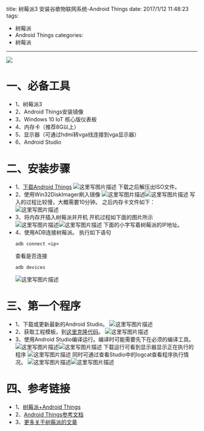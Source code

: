 title: 树莓派3 安装谷歌物联网系统-Android Things
date: 2017/1/12 11:48:23
tags:
- 树莓派
- Android Things
categories:
- 树莓派
---

![](http://od68ytlrn.bkt.clouddn.com/Android%20Things.png)

# 一、必备工具
- 1、树莓派3
- 2、Android Things安装镜像
- 3、Windows 10 IoT 核心版仪表板
- 4、内存卡（推荐8G以上）
- 5、显示器（可通过hdmi转vga线连接到vga显示器）
- 6、Android Studio

<!-- more -->

# 二、安装步骤
- 1、[下载Android Things](https://developer.android.com/things/preview/download.html)
![这里写图片描述](http://img.blog.csdn.net/20170112112357082?watermark/2/text/aHR0cDovL2Jsb2cuY3Nkbi5uZXQvdTAxMTMwMzQ0Mw==/font/5a6L5L2T/fontsize/400/fill/I0JBQkFCMA==/dissolve/70/gravity/SouthEast)
下载之后解压出ISO文件。
- 2、使用Win32DiskImager刷入镜像
![这里写图片描述](http://img.blog.csdn.net/20170112112428676?watermark/2/text/aHR0cDovL2Jsb2cuY3Nkbi5uZXQvdTAxMTMwMzQ0Mw==/font/5a6L5L2T/fontsize/400/fill/I0JBQkFCMA==/dissolve/70/gravity/SouthEast)![这里写图片描述](http://img.blog.csdn.net/20170112112436598?watermark/2/text/aHR0cDovL2Jsb2cuY3Nkbi5uZXQvdTAxMTMwMzQ0Mw==/font/5a6L5L2T/fontsize/400/fill/I0JBQkFCMA==/dissolve/70/gravity/SouthEast)
写入的过程比较慢，大概需要10分钟。
之后内存卡文件如下：
![这里写图片描述](http://img.blog.csdn.net/20170112112522945?watermark/2/text/aHR0cDovL2Jsb2cuY3Nkbi5uZXQvdTAxMTMwMzQ0Mw==/font/5a6L5L2T/fontsize/400/fill/I0JBQkFCMA==/dissolve/70/gravity/SouthEast)
- 3、将内存开插入树莓派并开机
开机过程如下面的图片所示
![这里写图片描述](http://img.blog.csdn.net/20170112113244868?watermark/2/text/aHR0cDovL2Jsb2cuY3Nkbi5uZXQvdTAxMTMwMzQ0Mw==/font/5a6L5L2T/fontsize/400/fill/I0JBQkFCMA==/dissolve/70/gravity/SouthEast)![这里写图片描述](http://img.blog.csdn.net/20170112113306134?watermark/2/text/aHR0cDovL2Jsb2cuY3Nkbi5uZXQvdTAxMTMwMzQ0Mw==/font/5a6L5L2T/fontsize/400/fill/I0JBQkFCMA==/dissolve/70/gravity/SouthEast)
下面的小字写着树莓派的IP地址。
- 4、使用ADB连接树莓派。
执行如下语句
  ```
  adb connect <ip>
  ```
  查看是否连接
  ```
  adb devices
  ```
  ![这里写图片描述](http://img.blog.csdn.net/20170112114039011?watermark/2/text/aHR0cDovL2Jsb2cuY3Nkbi5uZXQvdTAxMTMwMzQ0Mw==/font/5a6L5L2T/fontsize/400/fill/I0JBQkFCMA==/dissolve/70/gravity/SouthEast)

# 三、第一个程序
- 1、下载或更新最新的Android Studio。
![这里写图片描述](http://img.blog.csdn.net/20170112114125574?watermark/2/text/aHR0cDovL2Jsb2cuY3Nkbi5uZXQvdTAxMTMwMzQ0Mw==/font/5a6L5L2T/fontsize/400/fill/I0JBQkFCMA==/dissolve/70/gravity/SouthEast)
- 2、获取工程模板，到[这里克隆代码](https://github.com/androidthings/new-project-template)。
![这里写图片描述](http://img.blog.csdn.net/20170112114142231?watermark/2/text/aHR0cDovL2Jsb2cuY3Nkbi5uZXQvdTAxMTMwMzQ0Mw==/font/5a6L5L2T/fontsize/400/fill/I0JBQkFCMA==/dissolve/70/gravity/SouthEast)
- 3、使用Android Studio编译运行。编译时可能需要先下在必须的编译工具。
![这里写图片描述](http://img.blog.csdn.net/20170112114234841?watermark/2/text/aHR0cDovL2Jsb2cuY3Nkbi5uZXQvdTAxMTMwMzQ0Mw==/font/5a6L5L2T/fontsize/400/fill/I0JBQkFCMA==/dissolve/70/gravity/SouthEast)![这里写图片描述](http://img.blog.csdn.net/20170112114327419?watermark/2/text/aHR0cDovL2Jsb2cuY3Nkbi5uZXQvdTAxMTMwMzQ0Mw==/font/5a6L5L2T/fontsize/400/fill/I0JBQkFCMA==/dissolve/70/gravity/SouthEast)
下载运行可看到显示器显示正在执行的程序
![这里写图片描述](http://img.blog.csdn.net/20170112114446391?watermark/2/text/aHR0cDovL2Jsb2cuY3Nkbi5uZXQvdTAxMTMwMzQ0Mw==/font/5a6L5L2T/fontsize/400/fill/I0JBQkFCMA==/dissolve/70/gravity/SouthEast)
同时可通过查看Studio中的logcat查看程序执行情况。
![这里写图片描述](http://img.blog.csdn.net/20170112114544767?watermark/2/text/aHR0cDovL2Jsb2cuY3Nkbi5uZXQvdTAxMTMwMzQ0Mw==/font/5a6L5L2T/fontsize/400/fill/I0JBQkFCMA==/dissolve/70/gravity/SouthEast)![这里写图片描述](http://img.blog.csdn.net/20170112114600889?watermark/2/text/aHR0cDovL2Jsb2cuY3Nkbi5uZXQvdTAxMTMwMzQ0Mw==/font/5a6L5L2T/fontsize/400/fill/I0JBQkFCMA==/dissolve/70/gravity/SouthEast)
# 四、参考链接
- 1、[树莓派+Android Things](http://blog.csdn.net/joe544351900/article/details/54314333)
- 2、[Android Things参考文档](https://developer.android.com/things/hardware/raspberrypi.html)
- 3、[更多关于树莓派的文章](http://cyang.tech/categories/%E6%A0%91%E8%8E%93%E6%B4%BE/)
